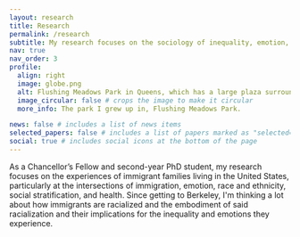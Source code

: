 ```yaml
---
layout: research
title: Research
permalink: /research
subtitle: My research focuses on the sociology of inequality, emotion, and health among immigrant families in the United States.
nav: true
nav_order: 3
profile:
  align: right
  image: globe.png
  alt: Flushing Meadows Park in Queens, which has a large plaza surrounded by trees, with a building-sized metal globe in the middle. The globe has metal continents, latitude and longitude lines, and a few circular rings around the globe in overlapping orbits.
  image_circular: false # crops the image to make it circular
  more_info: The park I grew up in, Flushing Meadows Park.

news: false # includes a list of news items
selected_papers: false # includes a list of papers marked as "selected={true}"
social: true # includes social icons at the bottom of the page
---
```



As a Chancellor’s Fellow and second-year PhD student, my research focuses on the experiences of immigrant families living in the United States, particularly at the intersections of immigration, emotion, race and ethnicity, social stratification, and health. Since getting to Berkeley, I'm thinking a lot about how immigrants are racialized and the embodiment of said racialization and their implications for the inequality and emotions they experience.
